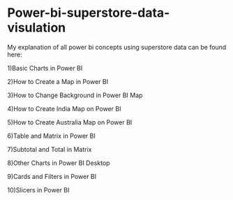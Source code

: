 # Power-bi-superstore-data-visulation

My explanation of all power bi concepts using superstore data can be found here:

1)Basic Charts in Power BI

2)How to Create a Map in Power BI

3)How to Change Background in Power BI Map

4)How to Create India Map on Power BI

5)How to Create Australia Map on Power BI

6)Table and Matrix in Power BI

7)Subtotal and Total in Matrix

8)Other Charts in Power BI Desktop

9)Cards and Filters in Power BI

10)Slicers in Power BI
